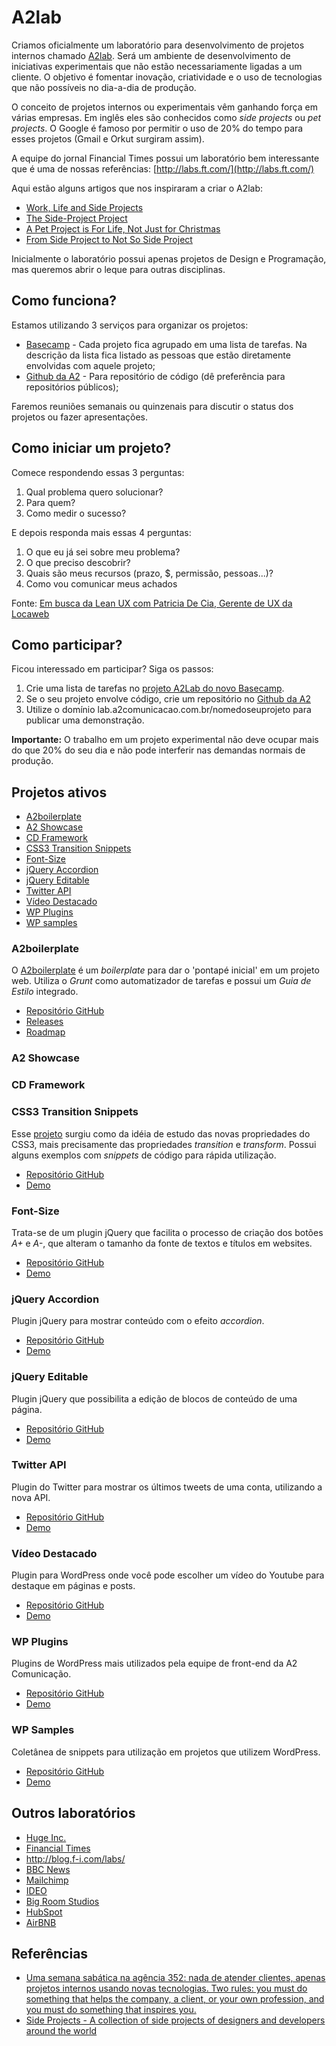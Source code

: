 # A2lab

Criamos oficialmente um laboratório para desenvolvimento de projetos internos chamado [A2lab](http://lab.a2comunicacao.com.br/). Será um ambiente de desenvolvimento de iniciativas experimentais que não estão necessariamente ligadas a um cliente. O objetivo é fomentar inovação, criatividade e o uso de tecnologias que não possíveis no dia-a-dia de produção.

O conceito de projetos internos ou experimentais vêm ganhando força em várias empresas. Em inglês eles são conhecidos como _side projects_ ou _pet projects_. O Google é famoso por permitir o uso de 20% do tempo para esses projetos (Gmail e Orkut surgiram assim).

A equipe do jornal Financial Times possui um laboratório bem interessante que é uma de nossas referências: [http://labs.ft.com/](http://labs.ft.com/)

Aqui estão alguns artigos que nos inspiraram a criar o A2lab:
* [Work, Life and Side Projects](http://www.smashingmagazine.com/2012/06/19/work-life-and-side-projects/)
* [The Side-Project Project](http://sachagreif.com/the-side-project-project/)
* [A Pet Project is For Life, Not Just for Christmas](http://24ways.org/2009/a-pet-project-is-for-life-not-just-for-christmas/)
* [From Side Project to Not So Side Project](http://24ways.org/2011/from-side-project-to-not-so-side-project/)

Inicialmente o laboratório possui apenas projetos de Design e Programação, mas queremos abrir o leque para outras disciplinas. 

## Como funciona?

Estamos utilizando 3 serviços para organizar os projetos:
* [Basecamp](https://basecamp.com/1923503/projects/3053688-a2lab) - Cada projeto fica agrupado em uma lista de tarefas. Na descrição da lista fica listado as pessoas que estão diretamente envolvidas com aquele projeto;
* [Github da A2](https://github.com/a2comunicacao) - Para repositório de código (dê preferência para repositórios públicos);

Faremos reuniões semanais ou quinzenais para discutir o status dos projetos ou fazer apresentações.

## Como iniciar um projeto?

Comece respondendo essas 3 perguntas:

1. Qual problema quero solucionar?
2. Para quem?
3. Como medir o sucesso?

E depois responda mais essas 4 perguntas:

1. O que eu já sei sobre meu problema?
2. O que preciso descobrir?
3. Quais são meus recursos (prazo, $, permissão, pessoas...)?
4. Como vou comunicar meus achados

Fonte: [Em busca da Lean UX com Patricia De Cia, Gerente de UX da Locaweb](https://www.eventials.com/pt-br/locaweb/em-busca-da-lean-ux-ou-por-menos-entregaveis-e-mais-resultados-com-patricia-decia-gerente-de-ux-da-locaweb/)

## Como participar?

Ficou interessado em participar? Siga os passos:

1. Crie uma lista de tarefas no [projeto A2Lab do novo Basecamp](https://basecamp.com/1923503/projects/3053688-a2lab).
2. Se o seu projeto envolve código, crie um repositório no [Github da A2](https://github.com/a2comunicacao)
3. Utilize o domínio lab.a2comunicacao.com.br/nomedoseuprojeto para publicar uma demonstração.

**Importante:** O trabalho em um projeto experimental não deve ocupar mais do que 20% do seu dia e não pode interferir nas demandas normais de produção.


## Projetos ativos

* [A2boilerplate](#a2boilerplate)
* [A2 Showcase](#a2-showcase)
* [CD Framework](#cd-framework) 
* [CSS3 Transition Snippets](#css3-transition-snippets) 
* [Font-Size](#font-size) 
* [jQuery Accordion](#jquery-accordion) 
* [jQuery Editable](#jquery-editable)
* [Twitter API](#twitter-api)
* [Vídeo Destacado](#v%C3%ADdeo-destacado)
* [WP Plugins](#wp-plugins)
* [WP samples](#wp-samples) 

### A2boilerplate
O [A2boilerplate](https://github.com/a2comunicacao/A2boilerplate) é um _boilerplate_ para dar o 'pontapé inicial' em um projeto web. Utiliza o _Grunt_ como automatizador de tarefas e possui um _Guia de Estilo_ integrado. 

* [Repositório GitHub](https://github.com/a2comunicacao/A2boilerplate)
* [Releases](https://github.com/a2comunicacao/A2boilerplate/releases)
* [Roadmap](https://github.com/a2comunicacao/A2boilerplate/issues/milestones)

### A2 Showcase
### CD Framework

### CSS3 Transition Snippets
Esse [projeto](http://raphaelfabeni.github.io/transitionSnippets/) surgiu como da idéia de estudo das novas propriedades do CSS3, mais precisamente das propriedades _transition_ e _transform_. Possui alguns exemplos com _snippets_ de código para rápida utilização.

* [Repositório GitHub](https://github.com/raphaelfabeni/transitionSnippets)
* [Demo](http://raphaelfabeni.github.io/transitionSnippets/)

### Font-Size
Trata-se de um plugin jQuery que facilita o processo de criação dos botões _A+_ e _A-_, que alteram o tamanho da fonte de textos e títulos em websites.

* [Repositório GitHub](https://github.com/airton/font-size)
* [Demo](http://airton.github.io/font-size/)


### jQuery Accordion
Plugin jQuery para mostrar conteúdo com o efeito _accordion_.

* [Repositório GitHub](https://github.com/raphaelfabeni/accordion)
* [Demo](http://raphaelfabeni.github.io/accordion/)

### jQuery Editable
Plugin jQuery que possibilita a edição de blocos de conteúdo de uma página.

* [Repositório GitHub](https://github.com/williancarminato/jquery-editable)
* [Demo](http://lab.a2comunicacao.com.br/jquery-editable/)

### Twitter API
Plugin do Twitter para mostrar os últimos tweets de uma conta, utilizando a nova API.

* [Repositório GitHub](https://github.com/airton/twitter-api)
* [Demo](http://lab.a2comunicacao.com.br/twitter-api/)

### Vídeo Destacado
Plugin para WordPress onde você pode escolher um vídeo do Youtube para destaque em páginas e posts.

* [Repositório GitHub](https://github.com/airton/video-destacado)
* [Demo](http://wordpress.org/plugins/video-destacado/)

### WP Plugins
Plugins de WordPress mais utilizados pela equipe de front-end da A2 Comunicação.

* [Repositório GitHub](https://github.com/a2comunicacao/wp-plugins)
* [Demo](http://lab.a2comunicacao.com.br/wp-plugins/)

### WP Samples
Coletânea de snippets para utilização em projetos que utilizem WordPress.

* [Repositório GitHub](https://github.com/raphaelfabeni/wp-samples)
* [Demo](http://raphaelfabeni.github.io/wp-samples/)


## Outros laboratórios

* [Huge Inc.](http://www.hugeinc.com/about/labs)
* [Financial Times](http://labs.ft.com/)
* http://blog.f-i.com/labs/
* [BBC News](http://responsivenews.co.uk/)
* [Mailchimp](http://designlab.mailchimp.com/)
* [IDEO](http://labs.ideo.com/)
* [Big Room Studios](http://labs.bigroomstudios.com/)
* [HubSpot](http://dev.hubspot.com/)
* [AirBNB](http://nerds.airbnb.com/)

## Referências

* [Uma semana sabática na agência 352: nada de atender clientes, apenas projetos internos usando novas tecnologias. Two rules: you must do something that helps the company, a client, or your own profession, and you must do something that inspires you. ](http://www.352media.com/blog/the-race-to-352-one-week-15-projects/)
* [Side Projects - A collection of side projects of designers and developers around the world](http://sideprojects.web3canvas.com/)
